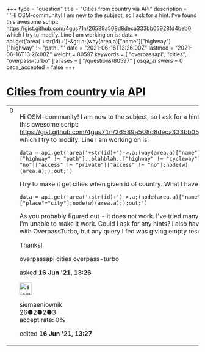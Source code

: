 +++
type = "question"
title = "Cities from country via API"
description = '''Hi OSM-community! I am new to the subject, so I ask for a hint. I&#x27;ve found this awesome script: https://gist.github.com/4gus71n/26589a508d8deca333bb05928fd4beb0 which I try to modify. Line I am working on is: data = api.get(&#x27;area(&#x27;+str(id)+&#x27;)-&amp;gt;.a;(way(area.a)[&quot;name&quot;][&quot;highway&quot;][&quot;highway&quot; !~ &quot;path...'''
date = "2021-06-16T13:26:00Z"
lastmod = "2021-06-16T13:26:00Z"
weight = 80597
keywords = [ "overpassapi", "cities", "overpass-turbo" ]
aliases = [ "/questions/80597" ]
osqa_answers = 0
osqa_accepted = false
+++

<div class="headNormal">

# [Cities from country via API](/questions/80597/cities-from-country-via-api)

</div>

<div id="main-body">

<div id="askform">

<table id="question-table" style="width:100%;">
<colgroup>
<col style="width: 50%" />
<col style="width: 50%" />
</colgroup>
<tbody>
<tr>
<td style="width: 30px; vertical-align: top"><div class="vote-buttons">
<span id="post-80597-upvote" class="ajax-command post-vote up" rel="nofollow" title="I like this post (click again to cancel)"> </span>
<div id="post-80597-score" class="post-score" title="current number of votes">
0
</div>
<span id="post-80597-downvote" class="ajax-command post-vote down" rel="nofollow" title="I dont like this post (click again to cancel)"> </span> <span id="favorite-mark" class="ajax-command favorite-mark" rel="nofollow" title="mark/unmark this question as favorite (click again to cancel)"> </span>
<div id="favorite-count" class="favorite-count">
&#10;</div>
</div></td>
<td><div id="item-right">
<div class="question-body">
<p>Hi OSM-community! I am new to the subject, so I ask for a hint. I've found this awesome script: <a href="https://gist.github.com/4gus71n/26589a508d8deca333bb05928fd4beb0">https://gist.github.com/4gus71n/26589a508d8deca333bb05928fd4beb0</a> which I try to modify. Line I am working on is:</p>
<pre><code>data = api.get(&#39;area(&#39;+str(id)+&#39;)-&gt;.a;(way(area.a)[&quot;name&quot;][&quot;highway&quot;][&quot;highway&quot; !~ &quot;path&quot;]..blahblah..[&quot;highway&quot; !~ &quot;cycleway&quot;][&quot;foot&quot; !~ &quot;no&quot;][&quot;access&quot; !~ &quot;private&quot;][&quot;access&quot; !~ &quot;no&quot;];node(w)(area.a););out;&#39;)</code></pre>
<p>I try to make it get cities when given id of country. What I have for now is:</p>
<pre><code>data = api.get(&#39;area(&#39;+str(id)+&#39;)-&gt;.a;(node(area.a)[&quot;name&quot;][&quot;place&quot;=&quot;city&quot;];node(w)(area.a););out;&#39;)</code></pre>
<p>As you probably figured out - it does not work. I've tried many things and I'm unable to make it work. Could I ask for any hints? I also have tried to go with OverpassTurbo, but any query I fed was giving empty results.</p>
<p>Thanks!</p>
</div>
<div id="question-tags" class="tags-container tags">
<span class="post-tag tag-link-overpassapi" rel="tag" title="see questions tagged &#39;overpassapi&#39;">overpassapi</span> <span class="post-tag tag-link-cities" rel="tag" title="see questions tagged &#39;cities&#39;">cities</span> <span class="post-tag tag-link-overpass-turbo" rel="tag" title="see questions tagged &#39;overpass-turbo&#39;">overpass-turbo</span>
</div>
<div id="question-controls" class="post-controls">
&#10;</div>
<div class="post-update-info-container">
<div class="post-update-info post-update-info-user">
<p>asked <strong>16 Jun '21, 13:26</strong></p>
<img src="https://secure.gravatar.com/avatar/d1d8c7f084a62c78fb4b054c47e718ba?s=32&amp;d=identicon&amp;r=g" class="gravatar" width="32" height="32" alt="siemaeniownik&#39;s gravatar image" />
<p><span>siemaeniownik</span><br />
<span class="score" title="26 reputation points">26</span><span title="2 badges"><span class="badge1">●</span><span class="badgecount">2</span></span><span title="2 badges"><span class="silver">●</span><span class="badgecount">2</span></span><span title="3 badges"><span class="bronze">●</span><span class="badgecount">3</span></span><br />
<span class="accept_rate" title="Rate of the user&#39;s accepted answers">accept rate:</span> <span title="siemaeniownik has no accepted answers">0%</span></p>
</div>
<div class="post-update-info post-update-info-edited">
<p><span> edited <strong>16 Jun '21, 13:27</strong> </span></p>
</div>
</div>
<div id="comments-container-80597" class="comments-container">
&#10;</div>
<div id="comment-tools-80597" class="comment-tools">
&#10;</div>
<div class="clear">
&#10;</div>
<div id="comment-80597-form-container" class="comment-form-container">
&#10;</div>
<div class="clear">
&#10;</div>
</div></td>
</tr>
</tbody>
</table>

</div>

</div>

